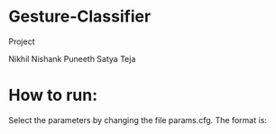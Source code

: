 # Gesture-Classifier
Project

Nikhil
Nishank
Puneeth
Satya Teja

# How to run:
Select the parameters by changing the file params.cfg.
The format is:
<Models directory>
<Training data directory>
<Test data directory>
<epochs>
<batch size>
<learning rate>
<boolean value: whether model should be reloaded>
